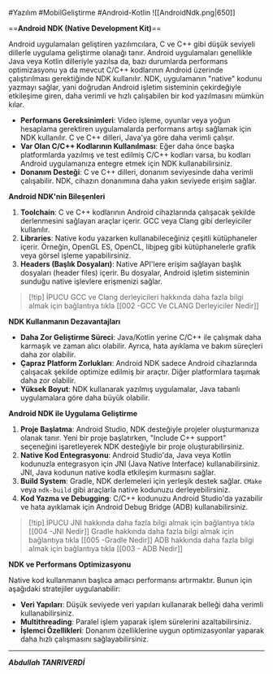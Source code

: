 #Yazılım #MobilGeliştirme #Android-Kotlin 
![[AndroidNdk.png|650]]

==**Android NDK (Native Development Kit)**==

Android uygulamaları geliştiren yazılımcılara, C ve C++ gibi düşük seviyeli dillerle uygulama geliştirme olanağı tanır. Android uygulamaları genellikle Java veya Kotlin dilleriyle yazılsa da, bazı durumlarda performans optimizasyonu ya da mevcut C/C++ kodlarının Android üzerinde çalıştırılması gerektiğinde NDK kullanılır. NDK, uygulamanın "native" kodunu yazmayı sağlar, yani doğrudan Android işletim sisteminin çekirdeğiyle etkileşime giren, daha verimli ve hızlı çalışabilen bir kod yazılmasını mümkün kılar.

- **Performans Gereksinimleri**: Video işleme, oyunlar veya yoğun hesaplama gerektiren uygulamalarda performans artışı sağlamak için NDK kullanılır. C ve C++ dilleri, Java'ya göre daha verimli çalışır.
- **Var Olan C/C++ Kodlarının Kullanılması**: Eğer daha önce başka platformlarda yazılmış ve test edilmiş C/C++ kodları varsa, bu kodları Android uygulamanıza entegre etmek için NDK kullanabilirsiniz.
- **Donanım Desteği**: C ve C++ dilleri, donanım seviyesinde daha verimli çalışabilir. NDK, cihazın donanımına daha yakın seviyede erişim sağlar.



**Android NDK'nin Bileşenleri**

1. **Toolchain**: C ve C++ kodlarının Android cihazlarında çalışacak şekilde derlenmesini sağlayan araçlar içerir. GCC veya Clang gibi derleyiciler kullanılır.
2. **Libraries**: Native kodu yazarken kullanabileceğiniz çeşitli kütüphaneler içerir. Örneğin, OpenGL ES, OpenCL, libjpeg gibi kütüphanelerle grafik veya görsel işleme yapabilirsiniz.
3. **Headers (Başlık Dosyaları)**: Native API'lere erişim sağlayan başlık dosyaları (header files) içerir. Bu dosyalar, Android işletim sisteminin sunduğu native işlevlere erişmenizi sağlar.


> [!tip] İPUCU
> GCC ve Clang derleyicileri hakkında daha fazla bilgi almak için bağlantıya tıkla  [[002 -GCC Ve CLANG Derleyiciler Nedir]]


**NDK Kullanmanın Dezavantajları**

- **Daha Zor Geliştirme Süreci**: Java/Kotlin yerine C/C++ ile çalışmak daha karmaşık ve zaman alıcı olabilir. Ayrıca, hata ayıklama ve bakım süreçleri daha zor olabilir.
- **Çapraz Platform Zorlukları**: Android NDK sadece Android cihazlarında çalışacak şekilde optimize edilmiş bir araçtır. Diğer platformlara taşımak daha zor olabilir.
- **Yüksek Boyut**: NDK kullanarak yazılmış uygulamalar, Java tabanlı uygulamalara göre daha büyük olabilir.



**Android NDK ile Uygulama Geliştirme**

1. **Proje Başlatma**: Android Studio, NDK desteğiyle projeler oluşturmanıza olanak tanır. Yeni bir proje başlatırken, "Include C++ support" seçeneğini işaretleyerek NDK desteğiyle bir proje oluşturabilirsiniz.
2. **Native Kod Entegrasyonu**: Android Studio'da, Java veya Kotlin kodunuzla entegrasyon için JNI (Java Native Interface) kullanabilirsiniz. JNI, Java kodunun native kodla etkileşim kurmasını sağlar.
3. **Build System**: Gradle, NDK derlemeleri için yerleşik destek sağlar. `CMake` veya `ndk-build` gibi araçlarla native kodunuzu derleyebilirsiniz.
4. **Kod Yazma ve Debugging**: C/C++ kodunuzu Android Studio'da yazabilir ve hata ayıklamak için Android Debug Bridge (ADB) kullanabilirsiniz.


> [!tip] İPUCU
> JNI hakkında daha fazla bilgi almak için bağlantıya tıkla [[004 -JNI Nedir]]
> Gradle hakkında daha fazla bilgi almak için bağlantıya tıkla [[005 -Gradle Nedir]]
> ADB hakkında daha fazla bilgi almak için bağlantıya tıkla [[003 - ADB Nedir]]
> 


**NDK ve Performans Optimizasyonu**

Native kod kullanmanın başlıca amacı performansı artırmaktır. Bunun için aşağıdaki stratejiler uygulanabilir:

- **Veri Yapıları**: Düşük seviyede veri yapıları kullanarak belleği daha verimli kullanabilirsiniz.
- **Multithreading**: Paralel işlem yaparak işlem sürelerini azaltabilirsiniz.
- **İşlemci Özellikleri**: Donanım özelliklerine uygun optimizasyonlar yaparak daha hızlı çalışmasını sağlayabilirsiniz.
****

***Abdullah TANRIVERDİ***